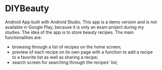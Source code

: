 # DIYBeauty
Android App built with Android Studio. This app is a demo version and is not available in Google Play, because it is only an exam project during my studies.
The idea of the app is to store beauty recipes. The main functionalities are: 
- browsing through a list of recipes on the home screen; 
- preview of each recipe on its own page with a function to add a recipe to a favorite list as well as sharing a recipe; 
- search screen for searching through the recipes' list;
